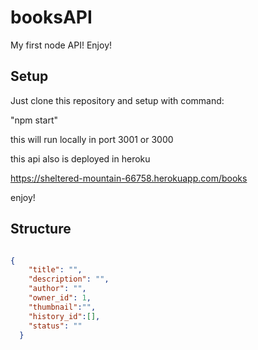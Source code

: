 # booksAPI
My first node API! Enjoy!


## Setup

Just clone this repository and setup with command:

"npm start"

this will run locally in port 3001 or 3000

this api also is deployed in heroku

https://sheltered-mountain-66758.herokuapp.com/books

enjoy!


## Structure

```json

{
    "title": "",
    "description": "",
    "author": "",
    "owner_id": 1,
    "thumbnail":"",
    "history_id":[],
    "status": ""
  }


```
